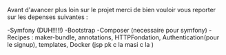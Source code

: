 Avant d'avancer plus loin sur le projet merci de bien vouloir vous reporter sur les depenses suivantes : 

-Symfony (DUH!!!!!)
-Bootstrap
-Composer (necessaire pour symfony)
-Recipes : maker-bundle, annotations, HTTPFondation, Authentication(pour le signup), templates, Docker (jsp pk c la masi c la )